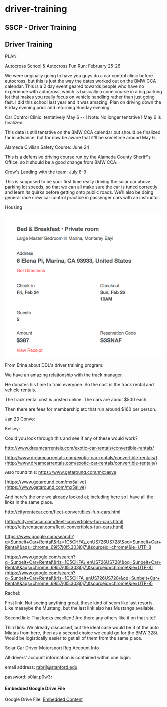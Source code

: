 # driver-training

## SSCP - Driver Training

## Driver Training

PLAN

Autocross School & Autocross Fun Run: February 25-26&#x20;

We were originally going to have you guys do a car control clinic before autocross, but this is just the way the dates worked out on the BMW CCA calendar. This is a 2 day event geared towards people who have no experience with autocross, which is basically a cone course in a big parking lot that makes you really focus on vehicle handling rather than just going fast. I did this school last year and it was amazing. Plan on driving down the Friday evening prior and returning Sunday evening.

Car Control Clinic: tentatively May 6 -- ! Note: No longer tentative ! May 6 is finalized.

This date is still tentative on the BMW CCA calendar but should be finalized far in advance, but for now be aware that it'll be sometime around May 6.

Alameda Civilian Safety Course: June 24

This is a defensive driving course run by the Alameda County Sheriff's Office, so it should be a good change from BMW CCA.

Crow's Landing with the team: July 8-9

This is supposed to be your first time really driving the solar car above parking lot speeds, so that we can all make sure the car is tuned correctly and learn its quirks before getting onto public roads. We'll also be doing general race crew car control practice in passenger cars with an instructor.

Housing

![](../../../../../assets/image_2020a5a4a2.png)

From Erina about DDL's driver training program:

We have an amazing relationship with the track manager.&#x20;

He donates his time to train everyone. So the cost is the track rental and vehicle rentals.

The track rental cost is posted online. The cars are about $500 each.

Then there are fees for membership etc that run around $160 per person.

Jan 23 Convo:

Kelsey:

Could you look through this and see if any of these would work?

http://www.dreamcarrentals.com/exotic-car-rentals/convertible-rentals/

[http://www.dreamcarrentals.com/exotic-car-rentals/convertible-rentals/](http://www.dreamcarrentals.com/exotic-car-rentals/convertible-rentals/)

Also found this: https://www.getaround.com/mx5alive

[https://www.getaround.com/mx5alive](https://www.getaround.com/mx5alive)

And here's the one we already looked at; including here so I have all the links in the same place.

http://cityrentacar.com/fleet-convertibles-fun-cars.html

[http://cityrentacar.com/fleet-convertibles-fun-cars.html](http://cityrentacar.com/fleet-convertibles-fun-cars.html)

https://www.google.com/search?q=Sunbelt+Car+Rental\&rlz=1C5CHFA\_enUS726US728\&oq=Sunbelt+Car+Rental\&aqs=chrome..69i57j0l5.303j0j7\&sourceid=chrome\&ie=UTF-8

[https://www.google.com/search?q=Sunbelt+Car+Rental\&rlz=1C5CHFA\_enUS726US728\&oq=Sunbelt+Car+Rental\&aqs=chrome..69i57j0l5.303j0j7\&sourceid=chrome\&ie=UTF-8](https://www.google.com/search?q=Sunbelt+Car+Rental\&rlz=1C5CHFA_enUS726US728\&oq=Sunbelt+Car+Rental\&aqs=chrome..69i57j0l5.303j0j7\&sourceid=chrome\&ie=UTF-8)

Rachel:

First link: Not seeing anything great, these kind of seem like last resorts. Like maaaybe the Mustang, but the last link also has Mustangs available.

Second link: That looks excellent! Are there any others like it on that site?

Third link: We already discussed, but the ideal case would be 3 of the auto Miatas from here, then as a second choice we could go for the BMW 328i. Would be logistically easier to get all of them from the same place.

Solar Car Driver Motorsport Reg Account Info

All drivers' account information is contained within one login.

email address: rabril@stanford.edu

password: s0lar.p0w3r

#### Embedded Google Drive File

Google Drive File: [Embedded Content](https://drive.google.com/embeddedfolderview?id=1oCwBSFIu4pwr29Y44eYsycm9MlL4Safp#list)
